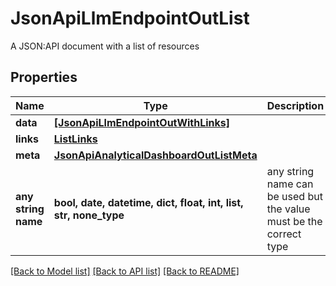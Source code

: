 # JsonApiLlmEndpointOutList

A JSON:API document with a list of resources

## Properties
Name | Type | Description | Notes
------------ | ------------- | ------------- | -------------
**data** | [**[JsonApiLlmEndpointOutWithLinks]**](JsonApiLlmEndpointOutWithLinks.md) |  | 
**links** | [**ListLinks**](ListLinks.md) |  | [optional] 
**meta** | [**JsonApiAnalyticalDashboardOutListMeta**](JsonApiAnalyticalDashboardOutListMeta.md) |  | [optional] 
**any string name** | **bool, date, datetime, dict, float, int, list, str, none_type** | any string name can be used but the value must be the correct type | [optional]

[[Back to Model list]](../README.md#documentation-for-models) [[Back to API list]](../README.md#documentation-for-api-endpoints) [[Back to README]](../README.md)



